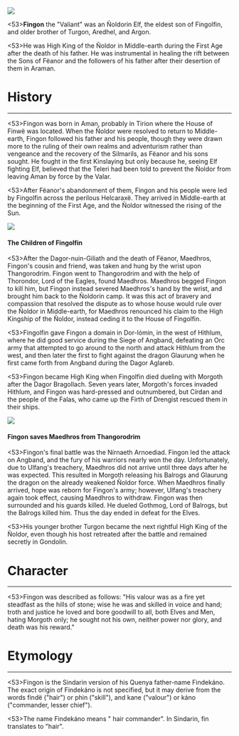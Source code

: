 ![](fingon/1.jpg)

<53>**Fingon** the "Valiant" was an Ñoldorin Elf, the eldest son of Fingolfin, and older brother of Turgon, Aredhel, and Argon.

<53>He was High King of the Ñoldor in Middle-earth during the First Age after the death of his father. He was instrumental in healing the rift between the Sons of Fëanor and the followers of his father after their desertion of them in Araman.

# History
---

<53>Fingon was born in Aman, probably in Tirion where the House of Finwë was located. When the Ñoldor were resolved to return to Middle-earth, Fingon followed his father and his people, though they were drawn more to the ruling of their own realms and adventurism rather than vengeance and the recovery of the Silmarils, as Fëanor and his sons sought. He fought in the first Kinslaying but only because he, seeing Elf fighting Elf, believed that the Teleri had been told to prevent the Ñoldor from leaving Aman by force by the Valar.

<53>After Fëanor's abandonment of them, Fingon and his people were led by Fingolfin across the perilous Helcaraxë. They arrived in Middle-earth at the beginning of the First Age, and the Ñoldor witnessed the rising of the Sun.

![](fingon/2.jpg)

#### The Children of Fingolfin

<53>After the Dagor-nuin-Giliath and the death of Fëanor, Maedhros, Fingon's cousin and friend, was taken and hung by the wrist upon Thangorodrim. Fingon went to Thangorodrim and with the help of Thorondor, Lord of the Eagles, found Maedhros. Maedhros begged Fingon to kill him, but Fingon instead severed Maedhros's hand by the wrist, and brought him back to the Ñoldorin camp. It was this act of bravery and compassion that resolved the dispute as to whose house would rule over the Ñoldor in Middle-earth, for Maedhros renounced his claim to the High Kingship of the Ñoldor, instead ceding it to the House of Fingolfin.

<53>Fingolfin gave Fingon a domain in Dor-lómin, in the west of Hithlum, where he did good service during the Siege of Angband, defeating an Orc army that attempted to go around to the north and attack Hithlum from the west, and then later the first to fight against the dragon Glaurung when he first came forth from Angband during the Dagor Aglareb.

<53>Fingon became High King when Fingolfin died dueling with Morgoth after the Dagor Bragollach. Seven years later, Morgoth's forces invaded Hithlum, and Fingon was hard-pressed and outnumbered, but Círdan and the people of the Falas, who came up the Firth of Drengist rescued them in their ships.

![](fingon/3.jpg)

#### Fingon saves Maedhros from Thangorodrim

<53>Fingon's final battle was the Nírnaeth Arnoediad. Fingon led the attack on Angband, and the fury of his warriors nearly won the day. Unfortunately, due to Ulfang's treachery, Maedhros did not arrive until three days after he was expected. This resulted in Morgoth releasing his Balrogs and Glaurung the dragon on the already weakened Ñoldor force. When Maedhros finally arrived, hope was reborn for Fingon's army; however, Ulfang's treachery again took effect, causing Maedhros to withdraw. Fingon was then surrounded and his guards killed. He dueled Gothmog, Lord of Balrogs, but the Balrogs killed him. Thus the day ended in defeat for the Elves.

<53>His younger brother Turgon became the next rightful High King of the Ñoldor, even though his host retreated after the battle and remained secretly in Gondolin.

# Character

---

<53>Fingon was described as follows: "His valour was as a fire yet steadfast as the hills of stone; wise he was and skilled in voice and hand; troth and justice he loved and bore goodwill to all, both Elves and Men, hating Morgoth only; he sought not his own, neither power nor glory, and death was his reward."

# Etymology

---

<53>Fingon is the Sindarin version of his Quenya father-name Findekáno. The exact origin of Findekáno is not specified, but it may derive from the words findë ("hair") or phin ("skill"), and kane ("valour") or káno ("commander, lesser chief").

<53>The name Findekáno means " hair commander". In Sindarin, fin translates to "hair".
